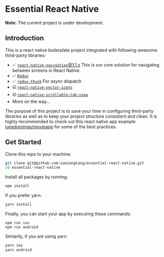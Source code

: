 # Essential React Native

__Note:__ The current project is under development. 

## Introduction

This is a react native boilerplate project integrated with following awesome third-party libraries:

- ✅ [`react-native-navigation`@1.1.x](https://github.com/wix/react-native-navigation/) This is our core solution for navigating between screens in React Native.
- ✅  [`Redux`](https://redux.js.org)
- ✅  [`redux-thunk`](https://github.com/gaearon/redux-thunk) For async dispatch
- ☑️ [`react-native-vector-icons`](https://github.com/oblador/react-native-vector-icons)
- ☑️ [`react-native-scrollable-tab-view`](https://github.com/skv-headless/react-native-scrollable-tab-view)
- More on the way...

The purpose of this project is to save your time in configuring third-party libraries as well as to keep your project structure consistent and clean. It is highly recommended to check out this react native app example [junedomingo/movieapp](https://github.com/junedomingo/movieapp) for some of the best practices.

## Get Started

Clone this repo to your machine:

```sh
git clone git@github.com:sanzangtang/essential-react-native.git
cd essential-react-native
```

Install all packages by running:

```sh
npm install
```

If you prefer yarn:

```sh
yarn install
```

Finally, you can start your app by executing these commands:

```
npm run ios
npm run android
```

Simiarily, if you are using yarn:

```sh
yarn ios
yarn android
```
